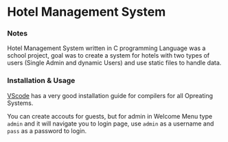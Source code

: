 # Hotel Management System

### Notes

Hotel Management System written in C programming Language was a school project, goal was to create a system for hotels with two types of users (Single Admin and dynamic Users) and use static files to handle data.

### Installation & Usage

[VScode](https://code.visualstudio.com/docs/languages/cpp) has a very good installation guide for compilers for all Opreating Systems.

You can create accouts for guests, but for admin in Welcome Menu type `admin` and it will navigate you to login page, use `admin` as a username and `pass` as a password to login.
